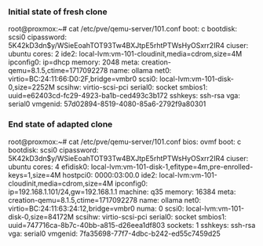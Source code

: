 ### Initial state of fresh clone
root@proxmox:~# cat /etc/pve/qemu-server/101.conf
boot: c
bootdisk: scsi0
cipassword: $5$K42kD3dn$y/WSieEoahTOT93Tw4BXJtpE5rhtPTWsHyOSxrr2IR4
ciuser: ubuntu
cores: 2
ide2: local-lvm:vm-101-cloudinit,media=cdrom,size=4M
ipconfig0: ip=dhcp
memory: 2048
meta: creation-qemu=8.1.5,ctime=1717092278
name: ollama
net0: virtio=BC:24:11:66:D0:2F,bridge=vmbr0
scsi0: local-lvm:vm-101-disk-0,size=2252M
scsihw: virtio-scsi-pci
serial0: socket
smbios1: uuid=e62403cd-fc29-4923-ba1b-ced493c3b172
sshkeys: ssh-rsa <hidden>
vga: serial0
vmgenid: 57d02894-8519-4080-85a6-2792f9a80301

### End state of adapted clone
root@proxmox:~# cat /etc/pve/qemu-server/101.conf
bios: ovmf
boot: c
bootdisk: scsi0
cipassword: $5$K42kD3dn$y/WSieEoahTOT93Tw4BXJtpE5rhtPTWsHyOSxrr2IR4
ciuser: ubuntu
cores: 4
efidisk0: local-lvm:vm-101-disk-1,efitype=4m,pre-enrolled-keys=1,size=4M
hostpci0: 0000:03:00.0
ide2: local-lvm:vm-101-cloudinit,media=cdrom,size=4M
ipconfig0: ip=192.168.1.101/24,gw=192.168.1.1
machine: q35
memory: 16384
meta: creation-qemu=8.1.5,ctime=1717092278
name: ollama
net0: virtio=BC:24:11:63:24:12,bridge=vmbr0
numa: 0
scsi0: local-lvm:vm-101-disk-0,size=84172M
scsihw: virtio-scsi-pci
serial0: socket
smbios1: uuid=747716ca-8b7c-40bb-a815-d26eea1df803
sockets: 1
sshkeys: ssh-rsa <hidden>
vga: serial0
vmgenid: 7fa35698-77f7-4dbc-b242-ed55c7459d25